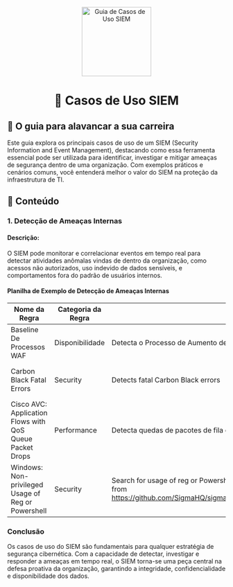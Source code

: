 <p align="center">
  <a href="https://www.scnsoft.com/blog-pictures/infrastructure/noc.png">
    <img src="./images/guia.png" alt="Guia de Casos de Uso SIEM" width="160" height="160">
  </a>
  <h1 align="center">🔎 Casos de Uso SIEM</h1>
</p>

## :dart: O guia para alavancar a sua carreira

Este guia explora os principais casos de uso de um SIEM (Security Information and Event Management), destacando como essa ferramenta essencial pode ser utilizada para identificar, investigar e mitigar ameaças de segurança dentro de uma organização. Com exemplos práticos e cenários comuns, você entenderá melhor o valor do SIEM na proteção da infraestrutura de TI.

## :dart: Conteúdo

### 1. Detecção de Ameaças Internas

#### Descrição:
O SIEM pode monitorar e correlacionar eventos em tempo real para detectar atividades anômalas vindas de dentro da organização, como acessos não autorizados, uso indevido de dados sensíveis, e comportamentos fora do padrão de usuários internos.

#### Planilha de Exemplo de Detecção de Ameaças Internas

| Nome da Regra | Categoria da Regra | Descrição da Regra | Tipo de Evento | Condição de Filtro |
|---------------|--------------------|--------------------|----------------|--------------------|
| Baseline De Processos WAF | Disponibilidade | Detecta o Processo de Aumento de Requisição Para uma Aplicação |  |  |
| Carbon Black Fatal Errors | Security | Detects fatal Carbon Black errors | Carbon Black Fatal Errors | eventType IN (Group@PH_SYS_EVENT_Fatal) AND eventType CONTAIN ""CarbonBlack-"" |
| Cisco AVC: Application Flows with QoS Queue Packet Drops | Performance | Detecta quedas de pacotes de fila de QoS conforme relatado pelo Cisco 
| Windows: Non-privileged Usage of Reg or Powershell | Security | Search for usage of reg or Powershell by non-privileged users to modify service configuration in registry. This rule is adapted from https://github.com/SigmaHQ/sigma/blob/master/rules/windows/process_creation/proc_creation_win_susp_non_priv_reg_or_ps.yml | Windows: Non-privileged Usage of Reg or Powershell | eventType=""Win-Sysmon-1-Create-Process"" AND ((command REGEXP "".*reg .*"" AND command REGEXP "".*add.*"") OR command REGEXP "".* sp .*|.*new-itemproperty.*|.*powershell.*|.*set-itemproperty.*"") AND (integrityLevel=""Medium"" AND command REGEXP "".*ControlSet.*"" AND command REGEXP "".*Services.*"" AND command REGEXP "".*FailureCommand.*|.*ImagePath.*|.*ServiceDLL.*"") |


### Conclusão

Os casos de uso do SIEM são fundamentais para qualquer estratégia de segurança cibernética. Com a capacidade de detectar, investigar e responder a ameaças em tempo real, o SIEM torna-se uma peça central na defesa proativa da organização, garantindo a integridade, confidencialidade e disponibilidade dos dados.
